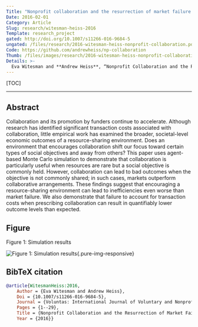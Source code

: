 ```yaml
---
Title: "Nonprofit collaboration and the resurrection of market failure: How a resource sharing environment can suppress social objectives"
Date: 2016-02-01
Category: Article
Slug: research/witesman-heiss-2016
Template: research_project
gated: http://doi.org/10.1007/s11266-016-9684-5
ungated: /files/research/2016-witesman-heiss-nonprofit-collaboration.pdf
Code: https://github.com/andrewheiss/np-collaboration
Thumb: /files/images/research/2016-witesman-heiss-nonprofit-collaboration.png
Details: >-
  Eva Witesman and **Andrew Heiss**, “Nonprofit Collaboration and the Resurrection of Market Failure: How a Resource-Sharing Environment Can Suppress Social Objectives,” *Voluntas: International Journal of Voluntary and Nonprofit Organizations*, 2016, 1–29, doi: [`10.1007/s11266-016-9684-5`](http://doi.org/10.1007/s11266-016-9684-5).
---
```


[TOC]

---

## Abstract

Collaboration and its promotion by funders continue to accelerate. Although research has identified significant transaction costs associated with collaboration, little empirical work has examined the broader, societal-level economic outcomes of a resource-sharing environment. Does an environment that encourages collaboration shift our focus toward certain types of social objectives and away from others? This paper uses agent-based Monte Carlo simulation to demonstrate that collaboration is particularly useful when resources are rare but a social objective is commonly held. However, collaboration can lead to bad outcomes when the objective is not commonly shared; in such cases, markets outperform collaborative arrangements. These findings suggest that encouraging a resource-sharing environment can lead to inefficiencies even worse than market failure. We also demonstrate that failure to account for transaction costs when prescribing collaboration can result in quantifiably lower outcome levels than expected.


## Figure

Figure 1: Simulation results

![Figure 1: Simulation results](/files/images/research/voluntas-16_fig1.png){.pure-img-responsive}


## BibTeX citation

```bibtex
@article{WitesmanHeiss:2016,
    Author = {Eva Witesman and Andrew Heiss},
    Doi = {10.1007/s11266-016-9684-5},
    Journal = {Voluntas: International Journal of Voluntary and Nonprofit Organizations},
    Pages = {1--29},
    Title = {Nonprofit Collaboration and the Resurrection of Market Failure: How a Resource-Sharing Environment Can Suppress Social Objectives},
    Year = {2016}}
```
